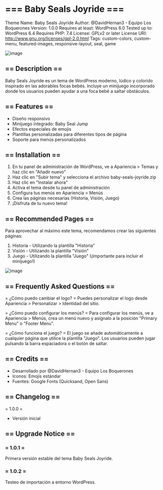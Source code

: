 # === Baby Seals Joyride ===
Theme Name: Baby Seals Joyride
Author: @DavidHernan3 - Equipo Los Boquerones
Version: 1.0.0
Requires at least: WordPress 6.0
Tested up to: WordPress 6.4
Requires PHP: 7.4
License: GPLv2 or later
License URI: http://www.gnu.org/licenses/gpl-2.0.html
Tags: custom-colors, custom-menu, featured-images, responsive-layout, seal, game

![image](https://i.imgur.com/nND65rQ.png)
## == Description ==

Baby Seals Joyride es un tema de WordPress moderno, lúdico y colorido inspirado en las adorables focas bebés. 
Incluye un minijuego incorporado donde los usuarios pueden ayudar a una foca bebé a saltar obstáculos.


## == Features ==

* Diseño responsivo
* Minijuego integrado: Baby Seal Jump
* Efectos especiales de emojis
* Plantillas personalizadas para diferentes tipos de página
* Soporte para menús personalizados

## == Installation ==

1. En tu panel de administración de WordPress, ve a Apariencia > Temas y haz clic en "Añadir nuevo"
2. Haz clic en "Subir tema" y selecciona el archivo baby-seals-joyride.zip
3. Haz clic en "Instalar ahora"
4. Activa el tema desde tu panel de administración
5. Configura tus menús en Apariencia > Menús
6. Crea las páginas necesarias (Historia, Visión, Juego)
7. ¡Disfruta de tu nuevo tema!

## == Recommended Pages ==

Para aprovechar al máximo este tema, recomendamos crear las siguientes páginas:

1. Historia - Utilizando la plantilla "Historia"
2. Visión - Utilizando la plantilla "Visión"
3. Juego - Utilizando la plantilla "Juego" (¡Importante para incluir el minijuego!)

![image](https://i.imgur.com/NuN10hU.png)

## == Frequently Asked Questions ==

= ¿Cómo puedo cambiar el logo? =
Puedes personalizar el logo desde Apariencia > Personalizar > Identidad del sitio.

= ¿Cómo puedo configurar los menús? =
Para configurar los menús, ve a Apariencia > Menús, crea un menú nuevo y asígnalo a la posición "Primary Menu" o "Footer Menu".

= ¿Cómo funciona el juego? =
El juego se añade automáticamente a cualquier página que utilice la plantilla "Juego". Los usuarios pueden jugar pulsando la barra espaciadora o el botón de saltar.

## == Credits ==

* Desarrollado por @DavidHernan3 - Equipo Los Boquerones
* Iconos: Emojis estándar
* Fuentes: Google Fonts (Quicksand, Open Sans)

## == Changelog ==

= 1.0.0 =
* Versión inicial

## == Upgrade Notice ==

### = 1.0.1 =
Primera versión estable del tema Baby Seals Joyride.

### = 1.0.2 =
Testeo de importación a entorno WordPress.
